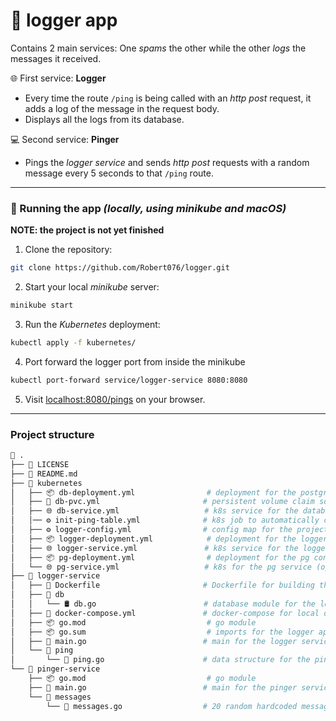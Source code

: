 # 🚀 logger app
Contains 2 main services: One *spams* the other while the other *logs* the messages it received.

🌐 First service: **Logger**
- Every time the route `/ping` is being called with an *http post* request, it adds a log of the message in the request body.
- Displays all the logs from its database.

💻 Second service: **Pinger**
- Pings the *logger service* and sends *http post* requests with a random message every 5 seconds to that `/ping` route.

---

### 🏁 Running the app ***(locally, using minikube and macOS)***

**NOTE: the project is not yet finished**

1. Clone the repository:

```bash
git clone https://github.com/Robert076/logger.git
```

2. Start your local *minikube* server:

```bash
minikube start
```

3. Run the *Kubernetes* deployment:

```bash
kubectl apply -f kubernetes/
```

4. Port forward the logger port from inside the minikube

```bash
kubectl port-forward service/logger-service 8080:8080
```

5. Visit [localhost:8080/pings](http://localhost:8080/pings) on your browser.

---

### Project structure

```bash
📁 .
├── 📜 LICENSE
├── 📘 README.md
├── 📁 kubernetes
│   ├── 📦 db-deployment.yml                # deployment for the postgres container
│   ├── 💾 db-pvc.yml                       # persistent volume claim so we don't lose the data from the database
│   ├── 🌐 db-service.yml                   # k8s service for the database
│   │── ⚙️ init-ping-table.yml              # k8s job to automatically create the table in he database so program works as expected with no manual intervention
│   ├── ⚙️ logger-config.yml                # config map for the project's env vars
│   ├── 📦 logger-deployment.yml            # deployment for the logger service
│   ├── 🌐 logger-service.yml               # k8s service for the logger
│   ├── 📦 pg-deployment.yml                # deployment for the pg container (optional, we don't use pg anyways)
│   └── 🌐 pg-service.yml                   # k8s for the pg service (optional, we don't use pg anyways)
├── 📁 logger-service
│   ├── 🐳 Dockerfile                       # Dockerfile for building the logger image
│   ├── 📁 db
│   │   └── 🛢️ db.go                        # database module for the logger app
│   ├── 🐙 docker-compose.yml               # docker-compose for local development, run with this if you don't want to use k8s
│   ├── 📦 go.mod                           # go module
│   ├── 📦 go.sum                           # imports for the logger app
│   ├── 🚀 main.go                          # main for the logger service
│   └── 📁 ping            
│       └── 📄 ping.go                      # data structure for the ping
└── 📁 pinger-service
    ├── 📦 go.mod                           # go module
    ├── 🚀 main.go                          # main for the pinger service
    └── 📁 messages
        └── 💬 messages.go                  # 20 random hardcoded messages
```
